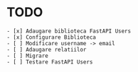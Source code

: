 # TODO

    - [x] Adaugare biblioteca FastAPI Users
    - [x] Configurare Biblioteca
    - [ ] Modificare username -> email
    - [ ] Adaugare relatiilor
    - [ ] Migrare
    - [ ] Testare FastAPI Users
